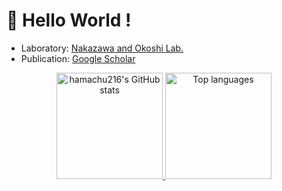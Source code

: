 # 👋 Hello World !

- Laboratory: [Nakazawa and Okoshi Lab.](https://www.jn.sfc.keio.ac.jp/)
- Publication: [Google Scholar](https://scholar.google.com/citations?user=g6S4qnUAAAAJ&hl=ja&oi=ao)

<div align="center">
  <a href="https://github.com/anuraghazra/github-readme-stats">
    <img height="170" src="https://github-readme-stats.vercel.app/api?username=hamachu216&count_private=true&show_icons=true&theme=tokyonight&hide_border=true" alt="hamachu216's GitHub stats" />
  </a>
  <a href="https://github.com/anuraghazra/github-readme-stats">
    <img height="170" src="https://github-readme-stats.vercel.app/api/top-langs/?username=hamachu216&layout=compact&theme=tokyonight&hide_border=true&count_private=true" alt="Top languages" />
  </a>
</div>
